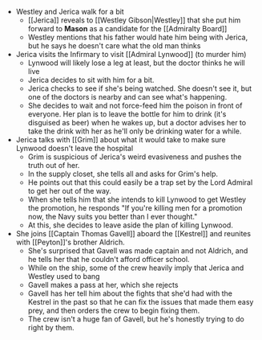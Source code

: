 - Westley and Jerica walk for a bit
	- [[Jerica]] reveals to [[Westley Gibson|Westley]] that she put him forward to **Mason** as a candidate for the [[Admiralty Board]]
	- Westley mentions that his father would hate him being with Jerica, but he says he doesn't care what the old man thinks
- Jerica visits the Infirmary to visit [[Admiral Lynwood]] (to murder him)
	- Lynwood will likely lose a leg at least, but the doctor thinks he will live
	- Jerica decides to sit with him for a bit.
	- Jerica checks to see if she's being watched.  She doesn't see it, but one of the doctors is nearby and can see what's happening.
	- She decides to wait and not force-feed him the poison in front of everyone.  Her plan is to leave the bottle for him to drink (it's disguised as beer) when he wakes up, but a doctor advises her to take the drink with her as he'll only be drinking water for a while.
- Jerica talks with [[Grim]] about what it would take to make sure Lynwood doesn't leave the hospital
	- Grim is suspicious of Jerica's weird evasiveness and pushes the truth out of her.
	- In the supply closet, she tells all and asks for Grim's help.
	- He points out that this could easily be a trap set by the Lord Admiral to get her out of the way.
	- When she tells him that she intends to kill Lynwood to get Westley the promotion, he responds "If you're killing men for a promotion now, the Navy suits you better than I ever thought."
	- At this, she decides to leave aside the plan of killing Lynwood.
- She joins [[Captain Thomas Gavell]] aboard the [[Kestrel]] and reunites with [[Peyton]]'s brother Aldrich.
	- She's surprised that Gavell was made captain and not Aldrich, and he tells her that he couldn't afford officer school.
	- While on the ship, some of the crew heavily imply that Jerica and Westley used to bang
	- Gavell makes a pass at her, which she rejects
	- Gavell has her tell him about the fights that she'd had with the Kestrel in the past so that he can fix the issues that made them easy prey, and then orders the crew to begin fixing them.
	- The crew isn't a huge fan of Gavell, but he's honestly trying to do right by them.